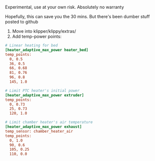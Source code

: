 Experimental, use at your own risk. Absolutely no warranty

Hopefully, this can save you the 30 mins. But there's been dumber stuff posted to github

1. Move into klipper/klippy/extras/
2. Add temp-power points:
```ini
# Linear heating for bed
[heater_adaptive_max_power heater_bed]
temp_points:
  0, 0.5
  36, 0.5
  66, 0.68
  81, 0.76
  96, 0.8
  145, 1.0

# Limit PTC heater's initial power
[heater_adaptive_max_power extruder]
temp_points:
  0, 0.73
  25, 0.73
  120, 1.0

# Limit chamber heater's air temperature
[heater_adaptive_max_power exhaust]
temp_sensor: chamber_heater_air
temp_points:
  0, 1.0
  90, 0.6
  105, 0.25
  110, 0.0
 ```
